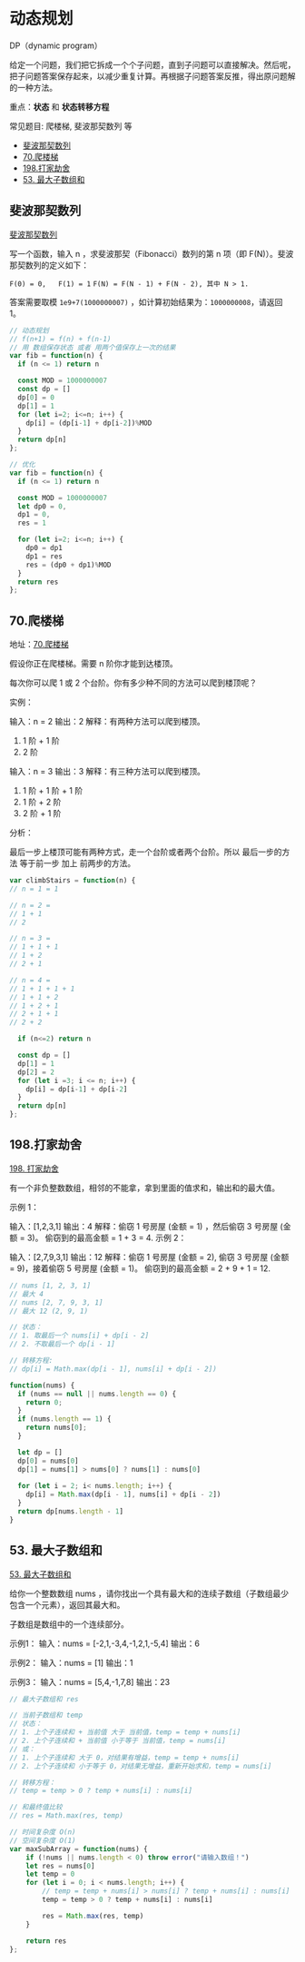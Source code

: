 # 动态规划

DP（dynamic program）

给定一个问题，我们把它拆成一个个子问题，直到子问题可以直接解决。然后呢，把子问题答案保存起来，以减少重复计算。再根据子问题答案反推，得出原问题解的一种方法。

重点：**状态** 和 **状态转移方程**

常见题目: 爬楼梯, 斐波那契数列 等

- [斐波那契数列](#斐波那契数列)
- [70.爬楼梯](#70爬楼梯)
- [198.打家劫舍](#198打家劫舍)
- [53. 最大子数组和](#53-最大子数组和)

## 斐波那契数列

[斐波那契数列](https://leetcode.cn/problems/fei-bo-na-qi-shu-lie-lcof/)

写一个函数，输入 n ，求斐波那契（Fibonacci）数列的第 n 项（即 F(N)）。斐波那契数列的定义如下：

`F(0) = 0,   F(1) = 1`
`F(N) = F(N - 1) + F(N - 2), 其中 N > 1.`

答案需要取模 `1e9+7(1000000007)` ，如计算初始结果为：`1000000008`，请返回 1。

```js
// 动态规划
// f(n+1) = f(n) + f(n-1)
// 用 数组保存状态 或者 用两个值保存上一次的结果
var fib = function(n) {
  if (n <= 1) return n

  const MOD = 1000000007
  const dp = []
  dp[0] = 0
  dp[1] = 1
  for (let i=2; i<=n; i++) {
    dp[i] = (dp[i-1] + dp[i-2])%MOD
  }
  return dp[n]
};

// 优化
var fib = function(n) {
  if (n <= 1) return n

  const MOD = 1000000007
  let dp0 = 0,
  dp1 = 0,
  res = 1

  for (let i=2; i<=n; i++) {
    dp0 = dp1
    dp1 = res
    res = (dp0 + dp1)%MOD
  }
  return res
};
```

## 70.爬楼梯

地址：[70.爬楼梯](https://leetcode.cn/problems/climbing-stairs/)

假设你正在爬楼梯。需要 n 阶你才能到达楼顶。

每次你可以爬 1 或 2 个台阶。你有多少种不同的方法可以爬到楼顶呢？

实例：

输入：n = 2
输出：2
解释：有两种方法可以爬到楼顶。

1. 1 阶 + 1 阶
2. 2 阶

输入：n = 3
输出：3
解释：有三种方法可以爬到楼顶。

1. 1 阶 + 1 阶 + 1 阶
2. 1 阶 + 2 阶
3. 2 阶 + 1 阶

分析：

最后一步上楼顶可能有两种方式，走一个台阶或者两个台阶。所以 最后一步的方法 等于前一步 加上 前两步的方法。

```js
var climbStairs = function(n) {
// n = 1 = 1

// n = 2 =
// 1 + 1
// 2

// n = 3 = 
// 1 + 1 + 1
// 1 + 2
// 2 + 1

// n = 4 = 
// 1 + 1 + 1 + 1
// 1 + 1 + 2
// 1 + 2 + 1
// 2 + 1 + 1
// 2 + 2

  if (n<=2) return n

  const dp = []
  dp[1] = 1
  dp[2] = 2
  for (let i =3; i <= n; i++) {
    dp[i] = dp[i-1] + dp[i-2]
  }
  return dp[n]
};
```

## 198.打家劫舍

[198. 打家劫舍](https://leetcode.cn/problems/house-robber/)

有一个非负整数数组，相邻的不能拿，拿到里面的值求和，输出和的最大值。

示例 1：

输入：[1,2,3,1]
输出：4
解释：偷窃 1 号房屋 (金额 = 1) ，然后偷窃 3 号房屋 (金额 = 3)。
     偷窃到的最高金额 = 1 + 3 = 4.
示例 2：

输入：[2,7,9,3,1]
输出：12
解释：偷窃 1 号房屋 (金额 = 2), 偷窃 3 号房屋 (金额 = 9)，接着偷窃 5 号房屋 (金额 = 1)。
     偷窃到的最高金额 = 2 + 9 + 1 = 12.

```js
// nums [1, 2, 3, 1]
// 最大 4
// nums [2, 7, 9, 3, 1]
// 最大 12 (2, 9, 1)

// 状态： 
// 1. 取最后一个 nums[i] + dp[i - 2]
// 2. 不取最后一个 dp[i - 1]

// 转移方程:
// dp[i] = Math.max(dp[i - 1], nums[i] + dp[i - 2])

function(nums) {
  if (nums == null || nums.length == 0) {
    return 0;
  }
  if (nums.length == 1) {
    return nums[0];
  }

  let dp = []
  dp[0] = nums[0]
  dp[1] = nums[1] > nums[0] ? nums[1] : nums[0]
  
  for (let i = 2; i< nums.length; i++) {
    dp[i] = Math.max(dp[i - 1], nums[i] + dp[i - 2])
  }
  return dp[nums.length - 1]
}
```

## 53. 最大子数组和

[53. 最大子数组和](https://leetcode.cn/problems/maximum-subarray/)

给你一个整数数组 nums ，请你找出一个具有最大和的连续子数组（子数组最少包含一个元素），返回其最大和。

子数组是数组中的一个连续部分。

示例1：
输入：nums = [-2,1,-3,4,-1,2,1,-5,4]
输出：6

示例2：
输入：nums = [1]
输出：1

示例3：
输入：nums = [5,4,-1,7,8]
输出：23

```js
// 最大子数组和 res

// 当前子数组和 temp
// 状态：
// 1. 上个子连续和 + 当前值 大于 当前值，temp = temp + nums[i]
// 2. 上个子连续和 + 当前值 小于等于 当前值，temp = nums[i]
// 或：
// 1. 上个子连续和 大于 0，对结果有增益，temp = temp + nums[i]
// 2. 上个子连续和 小于等于 0，对结果无增益，重新开始求和，temp = nums[i]

// 转移方程：
// temp = temp > 0 ? temp + nums[i] : nums[i]

// 和最终值比较
// res = Math.max(res, temp)

// 时间复杂度 O(n)
// 空间复杂度 O(1)
var maxSubArray = function(nums) {
    if (!nums || nums.length < 0) throw error("请输入数组！")
    let res = nums[0]
    let temp = 0
    for (let i = 0; i < nums.length; i++) {
        // temp = temp + nums[i] > nums[i] ? temp + nums[i] : nums[i]
        temp = temp > 0 ? temp + nums[i] : nums[i]

        res = Math.max(res, temp)
    }

    return res
};
```
